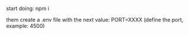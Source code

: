 start doing:
npm i

them create a .env file with the next value:
PORT=XXXX (define the port, example: 4500)
